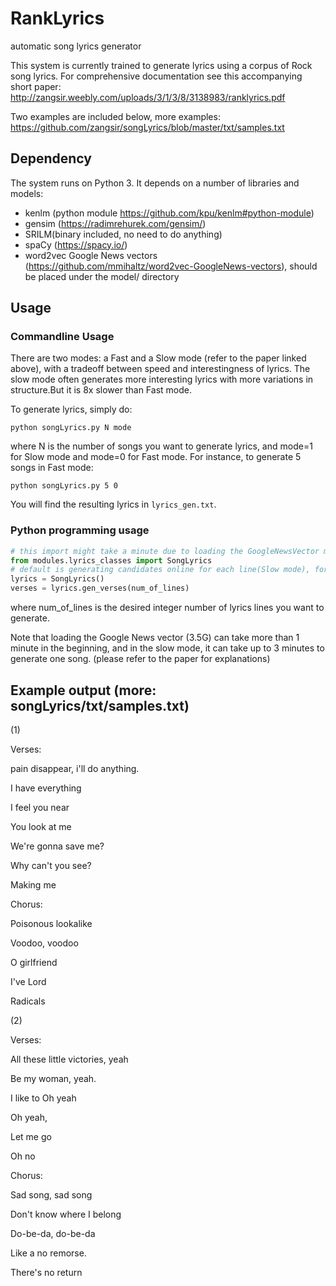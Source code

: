 # RankLyrics
automatic song lyrics generator


This system is currently trained to generate lyrics using a corpus of Rock song lyrics. For comprehensive documentation see this accompanying short paper: http://zangsir.weebly.com/uploads/3/1/3/8/3138983/ranklyrics.pdf

Two examples are included below, more examples: https://github.com/zangsir/songLyrics/blob/master/txt/samples.txt

## Dependency
The system runs on Python 3. It depends on a number of libraries and models:

- kenlm (python module https://github.com/kpu/kenlm#python-module)
- gensim (https://radimrehurek.com/gensim/)
- SRILM(binary included, no need to do anything)
- spaCy (https://spacy.io/)
- word2vec Google News vectors (https://github.com/mmihaltz/word2vec-GoogleNews-vectors), should be placed under the model/ directory

## Usage
### Commandline Usage
There are two modes: a Fast and a Slow mode (refer to the paper linked above), with a tradeoff between speed and interestingness of lyrics. The slow mode often generates more interesting lyrics with more variations in structure.But it is 8x slower than Fast mode.

To generate lyrics, simply do:

<code>python songLyrics.py N mode</code>

where N is the number of songs you want to generate lyrics, and mode=1 for Slow mode and mode=0 for Fast mode. For instance, to generate 5 songs in Fast mode:

<code>python songLyrics.py 5 0 </code>

You will find the resulting lyrics in <code>lyrics_gen.txt</code>. 

### Python programming usage
```python
# this import might take a minute due to loading the GoogleNewsVector model(3.6G)
from modules.lyrics_classes import SongLyrics
# default is generating candidates online for each line(Slow mode), for Fast mode, use online=False argument
lyrics = SongLyrics()
verses = lyrics.gen_verses(num_of_lines)
```

where num_of_lines is the desired integer number of lyrics lines you want to generate. 

Note that loading the Google News vector (3.5G) can take more than 1 minute in the beginning, and in the slow mode, it can take up to 3 minutes to generate one song. (please refer to the paper for explanations)




## Example output (more: songLyrics/txt/samples.txt)
(1)

Verses:

pain disappear, i'll do anything.

I have everything

I feel you near

You look at me

We're gonna save me?

Why can't you see?

Making me 


Chorus:


Poisonous lookalike

Voodoo, voodoo

O girlfriend

I've Lord

Radicals

(2)

Verses:

All these little victories, yeah

Be my woman, yeah.

I like to Oh yeah

Oh yeah,

Let me go

Oh no


Chorus:

Sad song, sad song

Don't know where I belong

Do-be-da, do-be-da

Like a no remorse.

There's no return
